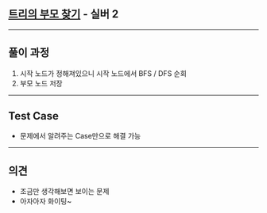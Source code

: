 ## [트리의 부모 찾기](https://www.acmicpc.net/problem/11725) - 실버 2

---

## 풀이 과정
1. 시작 노드가 정해져있으니 시작 노드에서 BFS / DFS 순회
2. 부모 노드 저장

---

## Test Case
- 문제에서 알려주는 Case만으로 해결 가능

---

## 의견
- 조금만 생각해보면 보이는 문제
- 아자아자 화이팅~